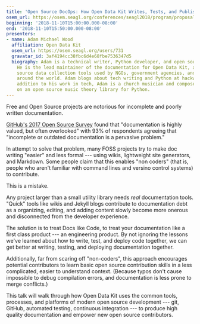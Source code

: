 ```yaml
---
title: 'Open Source DocOps: How Open Data Kit Writes, Tests, and Publishes Documentation'
osem_url: https://osem.seagl.org/conferences/seagl2018/program/proposals/423
beginning: '2018-11-10T15:00:00.000-08:00'
end: '2018-11-10T15:50:00.000-08:00'
presenters:
- name: Adam Michael Wood
  affiliation: Open Data Kit
  osem_url: https://osem.seagl.org/users/731
  gravatar_id: 3af4194cc38fbc6d4e68fbe7536347d5
  biography: Adam is a technical writer, Python developer, and open source advocate.
    He is the lead maintainer of the documentation for Open Data Kit, a set of open
    source data collection tools used by NGOs, government agencies, and academic researchers
    around the world. Adam blogs about tech writing and Python at hackwrite.com. In
    addition to his work in tech, Adam is a church musician and composer, and is working
    on an open source music theory library for Python.
---
```


Free and Open Source projects are notorious for incomplete and poorly written documentation.

[GitHub's 2017 Open Source Survey](http://opensourcesurvey.org/2017/) found that "documentation is highly valued, but often overlooked" with 93% of respondents agreeing that "incomplete or outdated documentation is a pervasive problem."

In attempt to solve that problem, many FOSS projects try to make doc writing "easier" and less formal --- using wikis, lightweight site generators, and Markdown. Some people claim that this enables "non coders" (that is, people who aren't familiar with command lines and versino control systems) to contribute.

This is a mistake.

Any project larger than a small utility library needs *real* documentation tools. "Quick" tools like wikis and Jekyll blogs contribute to documentation debt as a organizing, editing, and adding content slowly become more onerous and disconnected from the developer experience.

The solution is to treat Docs like Code, to treat your documentation like a first class product --- an engineering product. By not ignoring the lessons we've learned about how to write, test, and deploy code together, we can get better at writing, testing, and deploying documentation together.

Additionally, far from scaring off "non-coders", this approach encourages potential contributors to learn basic open source contribution skills in a less complicated, easier to understand context. (Because typos don't cause impossible to debug compilation errors, and documentation is less prone to merge conflicts.)

This talk will walk through how Open Data Kit uses the common tools, processes, and platforms of modern open source development --- git, GitHub, automated testing, continuous integration --- to produce high quality documentation and empower new open source contributors.
